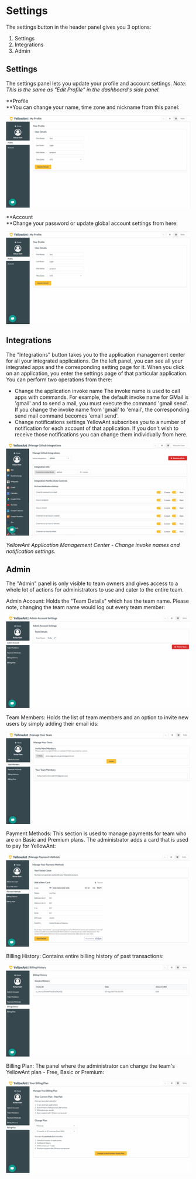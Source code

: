 # Settings

The settings button in the header panel gives you 3 options:

1. Settings
2. Integrations
3. Admin

## Settings

The settings panel lets you update your profile and account settings. _Note: This is the same as "Edit Profile" in the dashboard's side panel._

**Profile    
**You can change your name, time zone and nickname from this panel:

![](../.gitbook/assets/settings_profile%20%281%29.jpg)

**Account    
**Change your password or update global account settings from here:

![](../.gitbook/assets/settings_profile.jpg)

## Integrations

The "Integrations" button takes you to the application management center for all your integrated applications. On the left panel, you can see all your integrated apps and the corresponding setting page for it. When you click on an application, you enter the settings page of that particular application. You can perform two operations from there:

* Change the application invoke name The invoke name is used to call apps with commands. For example, the default invoke name for GMail is 'gmail' and to send a mail, you must execute the command 'gmail send'. If you change the invoke name from 'gmail' to 'email', the corresponding send mail command becomes 'email send'.
* Change notifications settings YellowAnt subscribes you to a number of notification for each account of that application. If you don't wish to receive those notifications you can change them individually from here. 

![](../.gitbook/assets/image%20%2828%29.png)

_YellowAnt Application Management Center - Change invoke names and notification settings._

## Admin

The "Admin" panel is only visible to team owners and gives access to a whole lot of actions for administrators to use and cater to the entire team.

Admin Account: Holds the "Team Details" which has the team name. Please note, changing the team name would log out every team member:

![](../.gitbook/assets/admin_account.jpg)

Team Members: Holds the list of team members and an option to invite new users by simply adding their email ids:

![](../.gitbook/assets/admin_team.jpg)

Payment Methods: This section is used to manage payments for team who are on Basic and Premium plans. The administrator adds a card that is used to pay for YellowAnt:

![](../.gitbook/assets/admin_paydets.jpg)

Billing History: Contains entire billing history of past transactions:

![](../.gitbook/assets/admin_billing.jpg)

Billing Plan: The panel where the administrator can change the team's YellowAnt plan - Free, Basic or Premium:

![](../.gitbook/assets/admin_billplan.jpg)

